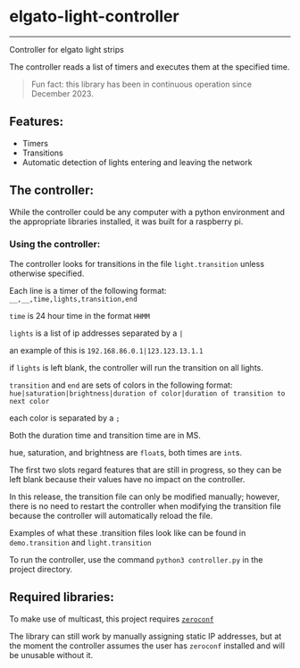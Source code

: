 # elgato-light-controller

---

Controller for elgato light strips

The controller reads a list of timers and executes them at the specified time.

> Fun fact: this library has been in continuous operation since December 2023.

## Features:

- Timers
- Transitions
- Automatic detection of lights entering and leaving the network

## The controller:

While the controller could be any computer with a python environment and the appropriate libraries installed,
it was built for a raspberry pi.

### Using the controller:

The controller looks for transitions in the file `light.transition` unless otherwise specified.

Each line is a timer of the following format: `__,__,time,lights,transition,end`

`time` is 24 hour time in the format `HHMM`

`lights` is a list of ip addresses separated by a `|`

an example of this is `192.168.86.0.1|123.123.13.1.1`

if `lights` is left blank, the controller will run the transition on all lights.

`transition` and `end` are sets of colors in the following format: `hue|saturation|brightness|duration of color|duration of transition to next color`

each color is separated by a `;`

Both the duration time and transition time are in MS.

hue, saturation, and brightness are `float`s, both times are `int`s.

The first two slots regard features that are still in progress, so they can be left blank because their values have no impact on the controller.

In this release, the transition file can only be modified manually; however, there is no need to restart the controller when modifying the transition file because the controller will automatically reload the file.

Examples of what these .transition files look like can be found in `demo.transition` and `light.transition`

To run the controller, use the command `python3 controller.py` in the project directory.

## Required libraries:

To make use of multicast, this project requires [`zeroconf`](https://python-zeroconf.readthedocs.io/en/latest/index.html)

The library can still work by manually assigning static IP addresses, but at the moment the controller assumes the user has `zeroconf` installed and will be unusable without it.
